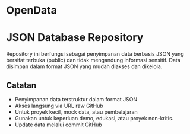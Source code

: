 # OpenData

# JSON Database Repository

Repository ini berfungsi sebagai penyimpanan data berbasis JSON yang bersifat terbuka (public) dan tidak mengandung informasi sensitif. Data disimpan dalam format JSON yang mudah diakses dan dikelola.

## Catatan
- Penyimpanan data terstruktur dalam format JSON
- Akses langsung via URL raw GitHub
- Untuk proyek kecil, mock data, atau pembelajaran
- Gunakan untuk keperluan demo, edukasi, atau proyek non-kritis.
- Update data melalui commit GitHub


